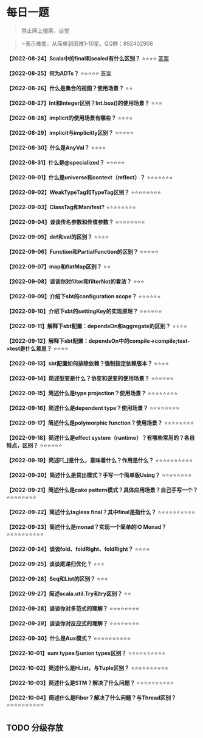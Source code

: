 # 每日一题 

> 禁止网上搜索，自觉

> ⭐️表示难度，从简单到困难1-10星。QQ群：892402908


**【2022-08-24】Scala中的final和sealed有什么区别？** ⭐️⭐️⭐️⭐️  [答案](./2022-08-24.md)

**【2022-08-25】何为ADTs？** ⭐️⭐️⭐️⭐️⭐️ [答案](./2022-08-25.md)

**【2022-08-26】什么是集合的视图？使用场景？**  ⭐️⭐️

**【2022-08-27】Int和Integer区别？Int.box()的使用场景？** ⭐️⭐️⭐️

**【2022-08-28】implicit的使用场景有哪些？** ⭐️⭐️⭐️⭐

**【2022-08-29】implicit与implicitly区别？** ⭐️⭐️⭐️⭐️⭐️

**【2022-08-30】什么是AnyVal？** ⭐️⭐️⭐️⭐️

**【2022-08-31】什么是@specialized？** ⭐️⭐️⭐️⭐️⭐️

**【2022-09-01】什么是universe和context（reflect）？** ⭐️⭐️⭐️⭐️⭐️⭐️⭐️

**【2022-09-02】WeakTypeTag和TypeTag区别？** ⭐️⭐️⭐️⭐️⭐️⭐️⭐️⭐️

**【2022-09-03】ClassTag和Manifest?** ⭐️⭐️⭐️⭐️⭐️⭐️⭐️⭐️

**【2022-09-04】谈谈传名参数和传值参数？** ⭐️⭐️⭐️⭐️⭐️⭐️⭐️⭐️

**【2022-09-05】def和val的区别？** ⭐️⭐️⭐️⭐️

**【2022-09-06】Function和PartialFunction的区别？** ⭐️⭐️⭐️⭐️⭐️

**【2022-09-07】map和flatMap区别？** ⭐️⭐️

**【2022-09-08】谈谈你对filter和filterNot的看法？** ⭐️⭐️⭐️

**【2022-09-09】介绍下sbt的configuration scope？** ⭐️⭐️⭐️⭐️⭐️⭐️

**【2022-09-10】介绍下sbt的settingKey的实现原理？** ⭐️⭐️⭐️⭐️⭐️⭐️

**【2022-09-11】解释下sbt配置：dependsOn和aggregate的区别？** ⭐️⭐️⭐️⭐️

**【2022-09-12】解释下sbt配置：dependsOn中的compile->compile;test->test是什么意思？** ⭐️⭐️⭐️⭐️

**【2022-09-13】sbt配置如何排除依赖？强制指定依赖版本？** ⭐️⭐️⭐️⭐️

**【2022-09-14】简述型变是什么？协变和逆变的使用场景？** ⭐⭐️⭐️⭐️⭐️⭐

**【2022-09-15】简述什么是type projection？使用场景？** ⭐⭐️⭐️⭐️⭐️⭐️⭐️⭐️

**【2022-09-16】简述什么是dependent type？使用场景？** ⭐⭐️⭐️⭐️⭐️⭐️⭐️⭐️

**【2022-09-17】简述什么是polymorphic function？使用场景？** ⭐⭐️⭐️⭐️⭐️⭐️⭐️⭐️

**【2022-09-18】简述什么是effect system（runtime）？有哪些常用的？各自特点，区别？** ⭐⭐️⭐⭐️⭐️⭐️

**【2022-09-19】简述F[_]是什么，意味着什么？作用是什么？** ⭐⭐️⭐️⭐️⭐️⭐️⭐️⭐️⭐️⭐️

**【2022-09-20】简述什么是贷出模式？手写一个简单版Using？** ⭐⭐️⭐️⭐️⭐️⭐️⭐️⭐️

**【2022-09-21】简述什么是cake pattern模式？具体应用场景？自己手写一个？** ⭐⭐️⭐️⭐️⭐️⭐️⭐️⭐️

**【2022-09-22】简述什么tagless final？其中final是指什么？** ⭐⭐️⭐️⭐️⭐️⭐️⭐️⭐️⭐️⭐️

**【2022-09-23】简述什么是monad？实现一个简单的IO Monad？** ⭐⭐️⭐️⭐️⭐️⭐️⭐️⭐️⭐️⭐️

**【2022-09-24】谈谈fold、foldRight、foldRight？** ⭐⭐️⭐️⭐️

**【2022-09-25】谈谈尾递归优化？** ⭐⭐️⭐️

**【2022-09-26】Seq和List的区别？** ⭐⭐️⭐️

**【2022-09-27】简述scala.util.Try和try区别？** ⭐⭐️

**【2022-09-28】谈谈你对多范式的理解？** ⭐⭐️⭐️⭐️⭐️⭐️⭐️⭐️

**【2022-09-29】谈谈你对反应式的理解？** ⭐⭐️⭐️⭐️⭐️⭐️⭐️⭐️

**【2022-09-30】什么是Aux模式？** ⭐⭐️⭐️⭐️⭐️⭐️⭐️⭐️⭐️⭐️

**【2022-10-01】sum types与union types区别？** ⭐⭐️⭐️⭐️⭐️⭐️⭐️⭐️⭐️⭐️

**【2022-10-02】简述什么是HList，与Tuple区别？** ⭐⭐️⭐️⭐️⭐️⭐️⭐️⭐️⭐️⭐️

**【2022-10-03】简述什么是STM？解决了什么问题？** ⭐⭐️⭐️⭐️⭐️⭐️⭐️⭐️⭐️⭐️

**【2022-10-04】简述什么是Fiber？解决了什么问题？与Thread区别？** ⭐⭐️⭐️⭐️⭐️⭐️⭐️⭐️⭐️⭐️


## TODO 分级存放
